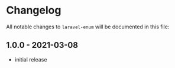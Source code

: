 # Changelog

All notable changes to `laravel-enum` will be documented in this file:

## 1.0.0 - 2021-03-08

- initial release
